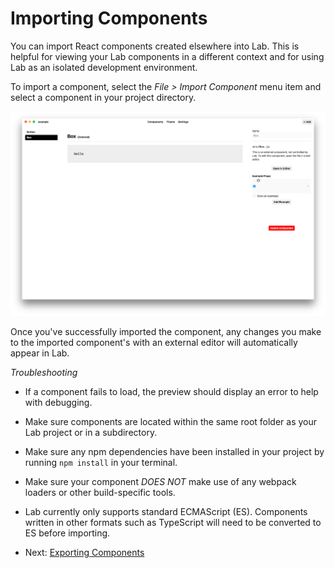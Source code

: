 # Importing Components

You can import React components created elsewhere into Lab. This is helpful for viewing your Lab components in a different context and for using Lab as an isolated development environment.

To import a component, select the _File > Import Component_ menu item and select a component in your project directory.

![external component](images/detail-external.png)

Once you've successfully imported the component, any changes you make to the imported component's with an external editor will automatically appear in Lab.

*Troubleshooting*

- If a component fails to load, the preview should display an error to help with debugging.
- Make sure components are located within the same root folder as your Lab project or in a subdirectory.
- Make sure any npm dependencies have been installed in your project by running `npm install` in your terminal.
- Make sure your component *DOES NOT* make use of any webpack loaders or other build-specific tools.
- Lab currently only supports standard ECMAScript (ES). Components written in other formats such as TypeScript will need to be converted to ES before importing.

- Next: [Exporting Components](exporting.md)
